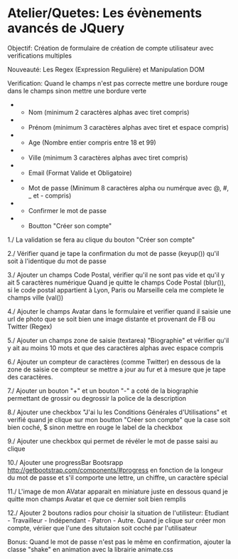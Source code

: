 Atelier/Quetes: Les évènements avancés de JQuery
==========

Objectif: Création de formulaire de création de compte utilisateur avec verifications multiples

Nouveauté: Les Regex (Expression Regulière) et Manipulation DOM

Verification: Quand le champs n'est pas correcte mettre une bordure rouge dans le champs
sinon mettre une bordure verte

* + Nom (minimum 2 caractères alphas avec tiret compris)
* + Prénom (minimum 3 caractères alphas avec tiret et espace compris)
* + Age (Nombre entier compris entre 18 et 99)
* + Ville (minimum 3 caractères alphas avec tiret compris)
* + Email (Format Valide et Obligatoire)
* + Mot de passe (Minimum 8 caractères alpha ou numérque avec @, #, _ et - compris)
* + Confirmer le mot de passe 
* + Boutton "Créer son compte"

1./ La validation se fera au clique du bouton "Créer son compte"

2./ Vérifier quand je tape la confirmation du mot de passe (keyup()) qu'il soit à l'identique du mot de passe

3./ Ajouter un champs Code Postal, vérifier qu'il ne sont pas vide et qu'il y ait 5 caractères numérique 
Quand je quitte le champs Code Postal (blur()), 
si le code postal appartient à Lyon, Paris ou Marseille cela me complete le champs ville (val())

4./ Ajouter le champs Avatar dans le formulaire et verifier quand il saisie une url de photo
   que se soit bien une image distante et provenant de FB ou Twitter (Regex)

5./ Ajouter un champs zone de saisie (textarea) "Biographie"
et vérifier qu'il y ait au moins 10 mots et que des caractères alphas avec espace compris

6./ Ajouter un compteur de caractères (comme Twitter) en dessous de la zone de saisie
ce compteur se mettre a jour au fur et à mesure que je tape des caractères.

7./ Ajouter un bouton "+" et un bouton "-" a coté de la biographie permettant de grossir ou degrossir la police de la description

8./ Ajouter une checkbox "J'ai lu les Conditions Générales d'Utilisations" 
   et verifié quand je clique sur mon boutton "Créer son compte" que la case soit bien coché, $
   sinon mettre en rouge le label de la checkbox

9./ Ajouter une checkbox qui permet de révéler le mot de passe saisi au clique

10./ Ajouter une progressBar Bootsrapp http://getbootstrap.com/components/#progress
   en fonction de la longeur du mot de passe et s'il comporte une lettre, un chiffre, un caractère spécial

11./ L'image de mon AVatar apparait en miniature juste en dessous quand je quitte mon champs Avatar
    et que ce dernier soit bien remplis

12./ Ajouter 2 boutons radios pour choisir la situation de l'utilisteur: Etudiant - Travailleur - Indépendant - Patron - Autre. Quand je clique sur créer mon compte, vériier que l'une des situtaion
soit coché par l'utilisateur


Bonus: Quand le mot de passe n'est pas le même en confirmation, 
ajouter la classe "shake" en animation avec la librairie animate.css